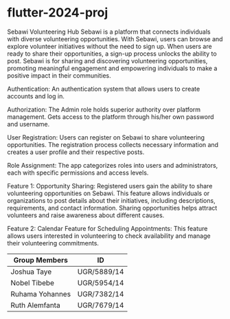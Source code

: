 # flutter-2024-proj
Sebawi Volunteering Hub
Sebawi is a platform that connects individuals with diverse volunteering opportunities. With Sebawi, users can browse and explore volunteer initiatives without the need to sign up. When users are ready to share their opportunities, a  sign-up process unlocks the ability to post. Sebawi is for sharing and discovering volunteering opportunities, promoting meaningful engagement and empowering individuals to make a positive impact in their communities.

Authentication: An authentication system that allows users to create accounts and log in.

Authorization: The Admin role holds superior authority over platform management. Gets access to the platform through his/her own password and username.

User Registration: Users can register on Sebawi to share volunteering opportunities. The registration process collects necessary information and creates a user profile and their respective posts.

Role Assignment: The app categorizes roles into users and administrators, each with specific permissions and access levels.

Feature 1: Opportunity Sharing:
Registered users gain the ability to share volunteering opportunities on Sebawi. This feature allows individuals or organizations to post details about their initiatives, including descriptions, requirements, and contact information. Sharing opportunities helps attract volunteers and raise awareness about different causes.

Feature 2: Calendar Feature for Scheduling Appointments:
This feature allows users interested in volunteering to check availability and manage their volunteering commitments.

| Group Members   | ID          |
|-----------------|-------------|
| Joshua Taye     | UGR/5889/14 |
| Nobel Tibebe    | UGR/5954/14 |
| Ruhama Yohannes | UGR/7382/14 |
| Ruth Alemfanta  | UGR/7679/14 |
